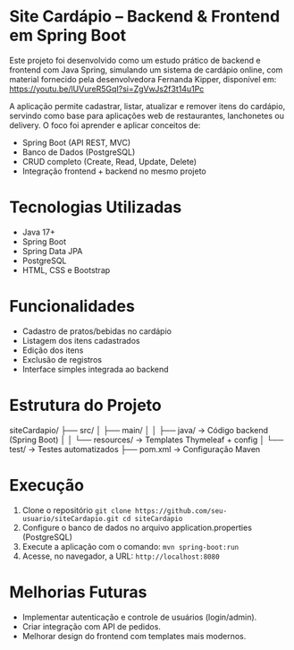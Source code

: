 # Site Cardápio – Backend & Frontend em Spring Boot

Este projeto foi desenvolvido como um estudo prático de backend e frontend com Java Spring, simulando um sistema de cardápio online, com material fornecido pela desenvolvedora Fernanda Kipper, disponível em: https://youtu.be/lUVureR5GqI?si=ZgVwJs2f3t14u1Pc

A aplicação permite cadastrar, listar, atualizar e remover itens do cardápio, servindo como base para aplicações web de restaurantes, lanchonetes ou delivery.
O foco foi aprender e aplicar conceitos de:

- Spring Boot (API REST, MVC)
- Banco de Dados (PostgreSQL)
- CRUD completo (Create, Read, Update, Delete)
- Integração frontend + backend no mesmo projeto

# Tecnologias Utilizadas

- Java 17+
- Spring Boot
- Spring Data JPA
- PostgreSQL
- HTML, CSS e Bootstrap

# Funcionalidades

- Cadastro de pratos/bebidas no cardápio
- Listagem dos itens cadastrados
- Edição dos itens
- Exclusão de registros
- Interface simples integrada ao backend

# Estrutura do Projeto

siteCardapio/
 ├── src/
 │   ├── main/
 │   │   ├── java/ → Código backend (Spring Boot)
 │   │   └── resources/ → Templates Thymeleaf + config
 │   └── test/ → Testes automatizados
 ├── pom.xml → Configuração Maven

# Execução 

1. Clone o repositório
   `
    git clone https://github.com/seu-usuario/siteCardapio.git
    cd siteCardapio
   `
2. Configure o banco de dados no arquivo application.properties (PostgreSQL)
3. Execute a aplicação com o comando:
   `
    mvn spring-boot:run
   `
4. Acesse, no navegador, a URL:
   `
    http://localhost:8080
   `
# Melhorias Futuras 
- Implementar autenticação e controle de usuários (login/admin).
- Criar integração com API de pedidos.
- Melhorar design do frontend com templates mais modernos.
